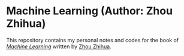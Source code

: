 # Machine Learning (Author: Zhou Zhihua)
This repository contains my personal notes and codes for the book of [_Machine Learning_](http://cs.nju.edu.cn/zhouzh/zhouzh.files/publication/MLbook2016.htm "Book information") written by [Zhou Zhihua](http://cs.nju.edu.cn/zhouzh/ "Author Personal Website"). 
